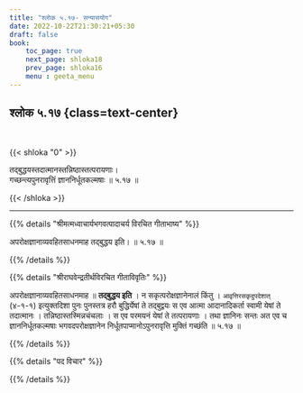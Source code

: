 ```yaml
---
title: "श्लोक ५.१७- सन्यासयोग"
date: 2022-10-22T21:30:21+05:30
draft: false
book:
    toc_page: true
    next_page: shloka18
    prev_page: shloka16
    menu : geeta_menu
---
```




## श्लोक ५.१७ {class=text-center}

<br/>

{{< shloka  "0"  >}}

तद्बुद्धयस्तदात्मानस्तन्निष्ठास्तत्परायणाः।  
गच्छन्त्यपुनरावृत्तिं ज्ञाननिर्धूतकल्मषाः ॥ ५.१७ ॥

{{< /shloka >}}

---


{{% details "श्रीमत्मध्वाचार्यभगवत्पादाचर्य विरचित  गीताभाष्य" %}}

अपरोक्षज्ञानाव्यवहितसाधनमाह तद्बुद्धय इति। ॥ ५.१७ ॥

{{% /details %}}



{{% details "श्रीराघवेन्द्रतीर्थविरचित गीताविवृतिः" %}}

अपरोक्षज्ञानाव्यवहितसाधनमाह ॥ **तद्बुद्धय इति** । न 
सकृत्परोक्षज्ञानेनालं किंतु । 
`आवृत्तिरसकृदुपदेशात्‌` (४-१-१) इत्युक्तदिशा 
पुनः पुनस्तत्र हरौ बुद्धिर्येषां ते तद्बुद्वयः स एव आत्मा 
आदानादिकर्ता स्वामी येषां ते तदात्मानः । 
तन्निष्ठास्तस्मिन्नचंचलाः । स एव परमयनं येषां
ते तत्परायणाः । तथा ज्ञानिनः सन्तः अत एव च 
ज्ञाननिर्धूतकल्मषाः भगवदपरोक्षज्ञानेन 
निर्धूतपाप्मानोऽपुनरावृत्ति मुक्तिं गच्छंति ॥ ५.१७ ॥

{{% /details %}}



{{% details "पद विचार" %}}


{{% /details %}}
